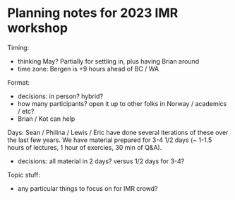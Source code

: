 # Planning notes for 2023 IMR workshop

Timing:
* thinking May? Partially for settling in, plus having Brian around
* time zone: Bergen is +9 hours ahead of BC / WA

Format:
* decisions: in person? hybrid? 
* how many participants? open it up to other folks in Norway / academics / etc?
* Brian / Kot can help

Days: Sean / Philina / Lewis / Eric have done several iterations of these over the last few years. We have material prepared for 3-4 1/2 days (~ 1-1.5 hours of lectures, 1 hour of exercies, 30 min of Q&A). 
* decisions: all material in 2 days? versus 1/2 days for 3-4?

Topic stuff:
* any particular things to focus on for IMR crowd?



